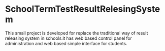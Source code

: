 # SchoolTermTestResultRelesingSystem
This small  project is developed for replace the traditional way of result releasing system in schools.it has web based control panel for administration and web based simple interface for students.
